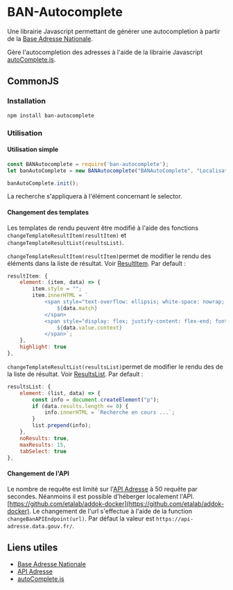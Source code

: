 BAN-Autocomplete
=============

Une librairie Javascript permettant de générer une autocompletion à partir de la [Base Adresse Nationale](https://www.data.gouv.fr/fr/datasets/base-adresse-nationale/).

Gère l'autocompletion des adresses à l'aide de la librairie Javascript [autoComplete.js](https://tarekraafat.github.io/autoComplete.js/#/).

CommonJS
--------
### Installation

```
npm install ban-autocomplete
```

### Utilisation

#### Utilisation simple

```javascript
const BANAutocomplete = require('ban-autocomplete');
let banAutoComplete = new BANAutocomplete("BANAutoComplete", "Localisation..." ,"#inputID");

banAutoComplete.init();
```
La recherche s'appliquera à l'élément concernant le selector. 

#### Changement des templates

Les templates de rendu peuvent être modifié à l'aide des fonctions `changeTemplateResultItem(resultItem)` et `changeTemplateResultList(resultsList)`.

`changeTemplateResultItem(resultItem)`permet de modifier le rendu des éléments dans la liste de résultat. Voir [ResultItem](https://tarekraafat.github.io/autoComplete.js/#/configuration?id=resultitem-optional). Par default :

```javascript
resultItem: {
    element: (item, data) => {
        item.style = "";
        item.innerHTML = `
            <span style="text-overflow: ellipsis; white-space: nowrap; overflow: hidden; width: 100%;">
                ${data.match}
            </span>
            <span style="display: flex; justify-content: flex-end; font-size: 13px; font-weight: 100; text-transform: uppercase; color: rgba(0,0,0,.7);  width: 100%;">
                ${data.value.context}
            </span>`;
    },
    highlight: true
},
```

`changeTemplateResultList(resultsList)`permet de modifier le rendu des de la liste de résultat. Voir [ResultsList](https://tarekraafat.github.io/autoComplete.js/#/configuration?id=resultslist-optional). Par default :

```javascript
resultsList: {
    element: (list, data) => {
        const info = document.createElement("p");
        if (data.results.length <= 0) {
            info.innerHTML = `Recherche en cours ...`;
        }
        list.prepend(info);
    },
    noResults: true,
    maxResults: 15,
    tabSelect: true
},
```

#### Changement de l'API

Le nombre de requête est limité sur l'[API Adresse](https://geo.api.gouv.fr/adresse) à 50 requête par secondes. 
Néanmoins il est possible d'héberger localement l'API. [https://github.com/etalab/addok-docker](https://github.com/etalab/addok-docker).
Le changement de l'url s'effectue à l'aide de la function `changeBanAPIEndpoint(url)`. Par défaut la valeur est `https://api-adresse.data.gouv.fr/`.

Liens utiles
-----------------

* [Base Adresse Nationale](https://www.data.gouv.fr/fr/datasets/base-adresse-nationale/)
* [API Adresse](https://geo.api.gouv.fr/adresse)
* [autoComplete.js](https://tarekraafat.github.io/autoComplete.js/#/)
